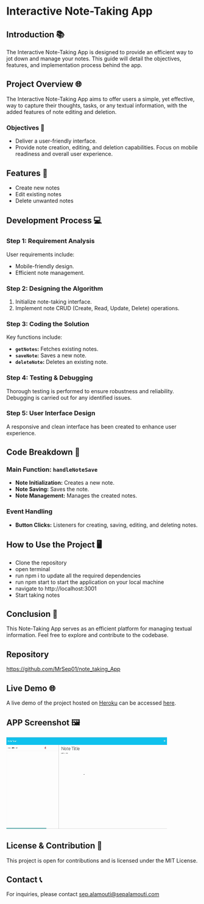 # Interactive Note-Taking App

## Introduction 📚

The Interactive Note-Taking App is designed to provide an efficient way to jot down and manage your notes. This guide will detail the objectives, features, and implementation process behind the app.

## Project Overview 🌐

The Interactive Note-Taking App aims to offer users a simple, yet effective, way to capture their thoughts, tasks, or any textual information, with the added features of note editing and deletion.

### Objectives 🎯

- Deliver a user-friendly interface.
- Provide note creation, editing, and deletion capabilities.
Focus on mobile readiness and overall user experience.

## Features 📝

- Create new notes
- Edit existing notes
- Delete unwanted notes

## Development Process 💻

### Step 1: Requirement Analysis

User requirements include:
- Mobile-friendly design.
- Efficient note management.


### Step 2: Designing the Algorithm

1. Initialize note-taking interface.
2. Implement note CRUD (Create, Read, Update, Delete) operations.


### Step 3: Coding the Solution

Key functions include:

- **`getNotes`:** Fetches existing notes.
- **`saveNote`:** Saves a new note.
- **`deleteNote`:** Deletes an existing note.

### Step 4: Testing & Debugging

Thorough testing is performed to ensure robustness and reliability. Debugging is carried out for any identified issues.

### Step 5: User Interface Design

A responsive and clean interface has been created to enhance user experience.

## Code Breakdown 🧠

### Main Function: `handleNoteSave`

- **Note Initialization:** Creates a new note.
- **Note Saving:** Saves the note.
- **Note Management:** Manages the created notes.

### Event Handling

- **Button Clicks:** Listeners for creating, saving, editing, and deleting notes.

## How to Use the Project 🖥️

- Clone the repository
- open terminal 
- run npm i to update all the required dependencies 
- run npm start to start the application on your local machine 
- navigate to http://localhost:3001 
- Start taking notes 

## Conclusion 🏁

This Note-Taking App serves as an efficient platform for managing textual information. Feel free to explore and contribute to the codebase.

## Repository
https://github.com/MrSep01/note_taking_App

## Live Demo 🌐
A live demo of the project hosted on [Heroku](https://www.heroku.com) can be accessed [here](https://interactive-note-taking-app-3f98291bce84.herokuapp.com/).

## APP Screenshot 🖼️

![Screen-shot](./public/assets/images/Note-taking-gif.gif)

## License & Contribution 📜

This project is open for contributions and is licensed under the MIT License.

## Contact 📞

For inquiries, please contact sep.alamouti@sepalamouti.com
